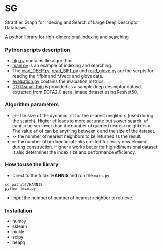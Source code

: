 # SG
Stratified Graph for Indexing and Search of Large Deep Descriptor Databases

A python library for high-dimensional indexing and searching

### Python scripts description 
* [hlg.py](https://github.com/DataLab12/HANNIS/blob/main/hlg.py) contains the algorithm.
* [main.py](https://github.com/DataLab12/HANNIS/blob/main/main.py) is an example of indexing and searching.
* The [read_DEEP.py](https://github.com/DataLab12/HANNIS/blob/main/read_DEEP.py), [read_SIFT.py](https://github.com/DataLab12/HANNIS/blob/main/read_SIFT.py) and [read_glove.py](https://github.com/DataLab12/HANNIS/blob/main/read_glove.py) are the scripts for reading the *.fbin and *.fvecs and glove data.
* [evaluation.py](https://github.com/DataLab12/HANNIS/blob/main/evaluation.py) contains the evaluation metrics.
* [DOTAsmall.fbin](https://github.com/DataLab12/HANNIS/blob/main/DOTAsmall.fbin) is provided as a sample deep descriptor dataset extracted from DOTA2.0 aerial image dataset using ResNet50.  

### Algorithm parameters
* `ef`- the size of the dynamic list for the nearest neighbors (used during the search). Higher ef leads to more accurate but slower search. `ef` cannot be set lower than the number of queried nearest neighbors `k`. The value `ef` of can be anything between `k` and the size of the dataset.
* `k`- the number of nearest neighbors to be returned as the result.
* `m`- the number of bi-directional links created for every new element during construction. Higher `m` works better for high-dimensional dataset. It also determines the index size and performance efficiency.

### How to use the library

* Direct to the folder **HANNIS** and run the `main.py`

```
cd path/of/HANNIS
python main.py
```
* Input the number of number of nearest neighbor to retrieve.

### Installation
* numpy
* sklearn
* pickle
* scipy
* heapq 
